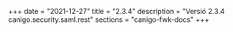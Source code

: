 +++
date        = "2021-12-27"
title       = "2.3.4"
description = "Versió 2.3.4 canigo.security.saml.rest"
sections    = "canigo-fwk-docs"
+++